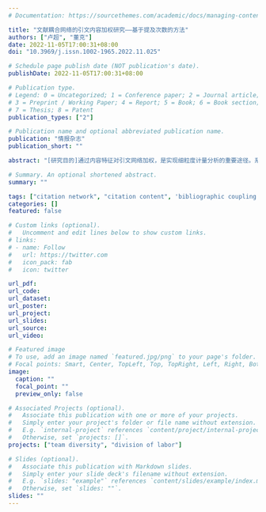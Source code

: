 ```yaml
---
# Documentation: https://sourcethemes.com/academic/docs/managing-content/

title: "文献耦合网络的引文内容加权研究——基于提及次数的方法"
authors: ["卢超", "董克"]
date: 2022-11-05T17:00:31+08:00
doi: "10.3969/j.issn.1002-1965.2022.11.025"

# Schedule page publish date (NOT publication's date).
publishDate: 2022-11-05T17:00:31+08:00

# Publication type.
# Legend: 0 = Uncategorized; 1 = Conference paper; 2 = Journal article;
# 3 = Preprint / Working Paper; 4 = Report; 5 = Book; 6 = Book section;
# 7 = Thesis; 8 = Patent
publication_types: ["2"]

# Publication name and optional abbreviated publication name.
publication: "情报杂志"
publication_short: ""

abstract: "[研究目的]通过内容特征对引文网络加权，是实现细粒度计量分析的重要途径。系统揭示内容特征加权策略对引文网络结构形态的影响，有利于深化对引文网络形成机理与应用的认识。[研究方法]基于多数据源的计量网络与内容结合方法，融合引文提及次数特征与文献耦合网络，提出了4种内容加权策略，以解决单一机构或期刊公开的引文内容数据不适用于大规模计量网络内容加权的问题，并研究耦合网络的基础形态。[研究结论]结果表明该文提出的融合方法具有可行性；引入被提及次数相关特征权重不改变文献耦合网络中节点和边的数目；在内容加权处理的文献耦合网络中，边的权重分布、节点度分布以及节点中心度等指标均有变化；网络中中间中心度较高的节点..."

# Summary. An optional shortened abstract.
summary: ""

tags: ["citation network", "citation content", 'bibliographic coupling']
categories: []
featured: false

# Custom links (optional).
#   Uncomment and edit lines below to show custom links.
# links:
# - name: Follow
#   url: https://twitter.com
#   icon_pack: fab
#   icon: twitter

url_pdf:
url_code:
url_dataset:
url_poster:
url_project:
url_slides:
url_source:
url_video:

# Featured image
# To use, add an image named `featured.jpg/png` to your page's folder. 
# Focal points: Smart, Center, TopLeft, Top, TopRight, Left, Right, BottomLeft, Bottom, BottomRight.
image:
  caption: ""
  focal_point: ""
  preview_only: false

# Associated Projects (optional).
#   Associate this publication with one or more of your projects.
#   Simply enter your project's folder or file name without extension.
#   E.g. `internal-project` references `content/project/internal-project/index.md`.
#   Otherwise, set `projects: []`.
projects: ["team diversity", "division of labor"]

# Slides (optional).
#   Associate this publication with Markdown slides.
#   Simply enter your slide deck's filename without extension.
#   E.g. `slides: "example"` references `content/slides/example/index.md`.
#   Otherwise, set `slides: ""`.
slides: ""
---
```

